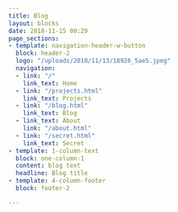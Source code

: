 ```yaml
---
title: Blog
layout: blocks
date: 2018-11-15 00:29
page_sections:
- template: navigation-header-w-button
  block: header-2
  logo: "/uploads/2018/11/13/18926_5ae5.jpeg"
  navigation:
  - link: "/"
    link_text: Home
  - link: "/projects.html"
    link_text: Projects
  - link: "/blog.html"
    link_text: Blog
  - link_text: About
    link: "/about.html"
  - link: "/secret.html"
    link_text: Secret
- template: 1-column-text
  block: one-column-1
  content: blog text
  headline: Blog title
- template: 4-column-footer
  block: footer-2

---
```

